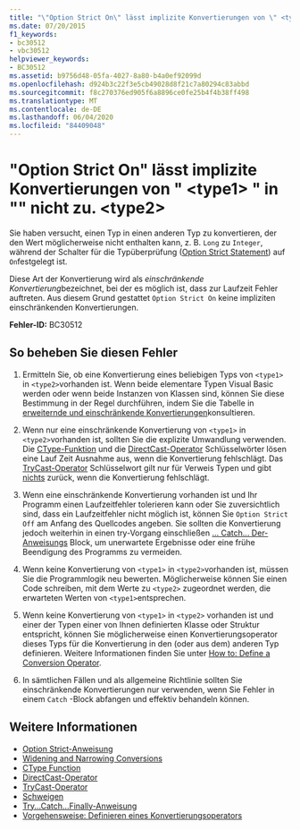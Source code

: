 ```yaml
---
title: "\"Option Strict On\" lässt implizite Konvertierungen von \" <type1> \" in \"\" nicht zu. <type2>"
ms.date: 07/20/2015
f1_keywords:
- bc30512
- vbc30512
helpviewer_keywords:
- BC30512
ms.assetid: b9756d48-05fa-4027-8a80-b4a0ef92099d
ms.openlocfilehash: d924b3c22f3e5cb49028d8f21c7a80294c83abbd
ms.sourcegitcommit: f8c270376ed905f6a8896ce0fe25b4f4b38ff498
ms.translationtype: MT
ms.contentlocale: de-DE
ms.lasthandoff: 06/04/2020
ms.locfileid: "84409048"
---
```

# <a name="option-strict-on-disallows-implicit-conversions-from-type1-to-type2"></a>"Option Strict On" lässt implizite Konvertierungen von " \<type1> " in "" nicht zu. \<type2>
Sie haben versucht, einen Typ in einen anderen Typ zu konvertieren, der den Wert möglicherweise nicht enthalten kann, z. B. `Long` zu `Integer`, während der Schalter für die Typüberprüfung ([Option Strict Statement](../language-reference/statements/option-strict-statement.md)) auf `On`festgelegt ist.  
  
 Diese Art der Konvertierung wird als *einschränkende Konvertierung*bezeichnet, bei der es möglich ist, dass zur Laufzeit Fehler auftreten. Aus diesem Grund gestattet `Option Strict On` keine impliziten einschränkenden Konvertierungen.  
  
 **Fehler-ID:** BC30512  
  
## <a name="to-correct-this-error"></a>So beheben Sie diesen Fehler  
  
1. Ermitteln Sie, ob eine Konvertierung eines beliebigen Typs von `<type1>` in `<type2>`vorhanden ist. Wenn beide elementare Typen Visual Basic werden oder wenn beide Instanzen von Klassen sind, können Sie diese Bestimmung in der Regel durchführen, indem Sie die Tabelle in [erweiternde und einschränkende Konvertierungen](../programming-guide/language-features/data-types/widening-and-narrowing-conversions.md)konsultieren.  
  
2. Wenn nur eine einschränkende Konvertierung von `<type1>` in `<type2>`vorhanden ist, sollten Sie die explizite Umwandlung verwenden. Die [CType-Funktion](../language-reference/functions/ctype-function.md) und die [DirectCast-Operator](../language-reference/operators/directcast-operator.md) Schlüsselwörter lösen eine Lauf Zeit Ausnahme aus, wenn die Konvertierung fehlschlägt. Das [TryCast-Operator](../language-reference/operators/trycast-operator.md) Schlüsselwort gilt nur für Verweis Typen und gibt [nichts](../language-reference/nothing.md) zurück, wenn die Konvertierung fehlschlägt.  
  
3. Wenn eine einschränkende Konvertierung vorhanden ist und Ihr Programm einen Laufzeitfehler tolerieren kann oder Sie zuversichtlich sind, dass ein Laufzeitfehler nicht möglich ist, können Sie `Option Strict Off` am Anfang des Quellcodes angeben. Sie sollten die Konvertierung jedoch weiterhin in einen try-Vorgang einschließen [... Catch... Der-Anweisungs](../language-reference/statements/try-catch-finally-statement.md) Block, um unerwartete Ergebnisse oder eine frühe Beendigung des Programms zu vermeiden.  
  
4. Wenn keine Konvertierung von `<type1>` in `<type2>`vorhanden ist, müssen Sie die Programmlogik neu bewerten. Möglicherweise können Sie einen Code schreiben, mit dem Werte zu `<type2>` zugeordnet werden, die erwarteten Werten von `<type1>`entsprechen.  
  
5. Wenn keine Konvertierung von `<type1>` in `<type2>` vorhanden ist und einer der Typen einer von Ihnen definierten Klasse oder Struktur entspricht, können Sie möglicherweise einen Konvertierungsoperator dieses Typs für die Konvertierung in den (oder aus dem) anderen Typ definieren. Weitere Informationen finden Sie unter [How to: Define a Conversion Operator](../programming-guide/language-features/procedures/how-to-define-a-conversion-operator.md).  
  
6. In sämtlichen Fällen und als allgemeine Richtlinie sollten Sie einschränkende Konvertierungen nur verwenden, wenn Sie Fehler in einem `Catch` -Block abfangen und effektiv behandeln können.  
  
## <a name="see-also"></a>Weitere Informationen

- [Option Strict-Anweisung](../language-reference/statements/option-strict-statement.md)
- [Widening and Narrowing Conversions](../programming-guide/language-features/data-types/widening-and-narrowing-conversions.md)
- [CType Function](../language-reference/functions/ctype-function.md)
- [DirectCast-Operator](../language-reference/operators/directcast-operator.md)
- [TryCast-Operator](../language-reference/operators/trycast-operator.md)
- [Schweigen](../language-reference/nothing.md)
- [Try...Catch...Finally-Anweisung](../language-reference/statements/try-catch-finally-statement.md)
- [Vorgehensweise: Definieren eines Konvertierungsoperators](../programming-guide/language-features/procedures/how-to-define-a-conversion-operator.md)
